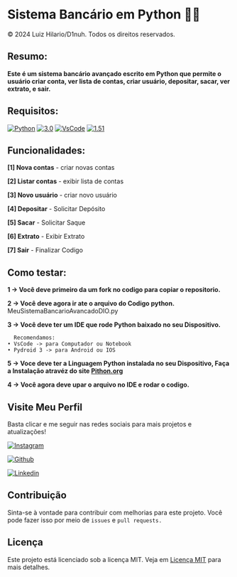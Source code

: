 # Sistema Bancário em Python 👨‍💻

© 2024 Luiz Hilario/D1nuh. Todos os direitos reservados.

## Resumo:

**Este é um sistema bancário avançado escrito em Python que permite o usuário criar conta, ver lista de contas, criar usuário, depositar, sacar, ver extrato, e sair.**

## Requisitos:

[![Python](https://img.shields.io/badge/python-000?style=for-the-badge&logo=python&logoColor=ffdd54)](https://www.python.org/downloads/) [![3.0](https://img.shields.io/badge/3.0+-000)](https://www.python.org/downloads/)
[![VsCode](https://img.shields.io/badge/Vscode-000?style=for-the-badge&logo=visualstudiocode&logoColor=0077B5)](https://code.visualstudio.com/download) [![1.51](https://img.shields.io/badge/1.51+-000)](https://code.visualstudio.com/download)


## Funcionalidades:

**[1] Nova contas** - criar novas contas

**[2] Listar contas** - exibir lista de contas

**[3] Novo usuário** - criar novo usuário 

**[4] Depositar** - Solicitar Depósito 

**[5] Sacar** - Solicitar Saque

**[6] Extrato** - Exibir Extrato

**[7] Sair** - Finalizar Codigo

## Como testar:

**1 -> Você deve primeiro da um fork no codigo para copiar o repositorio.**

**2 -> Você deve agora ir ate o arquivo do Codigo python.**
    MeuSistemaBancarioAvancadoDIO.py
    
**3 -> Você deve ter um IDE que rode Python baixado no seu Dispositivo.**
      
      Recomendamos:
    • VsCode -> para Computador ou Notebook
    • Pydroid 3 -> para Android ou IOS

**5 -> Voce deve ter a Linguagem Python instalada no seu Dispositivo, Faça a Instalação atravéz do site [Pithon.org](https://www.python.org/downloads/)**
    
**4 -> Você agora deve upar o arquivo no IDE e rodar o codigo.**

## Visite Meu Perfil

Basta clicar e me seguir nas redes sociais para mais projetos e atualizações!

[![Instagram](https://img.shields.io/badge/Instagram-000?style=for-the-badge&logo=instagram&logoColor=E4405F)](https://www.instagram.com/luiz_000000000000)

[![Github](https://img.shields.io/badge/GitHub-000?style=for-the-badge&logo=github&logoColor=white)](https://github.com/D1nuh)

[![Linkedin](https://img.shields.io/badge/LinkedIn-000?style=for-the-badge&logo=linkedin&logoColor=0077B5)](https://www.linkedin.com/in/luiz-hilário-341925308)

## Contribuição

Sinta-se à vontade para contribuir com melhorias para este projeto. Você pode fazer isso por meio de ```issues``` e ```pull requests.```

## Licença

Este projeto está licenciado sob a licença MIT. Veja em [Licença MIT](https://choosealicense.com/licenses/mit/) para mais detalhes.


